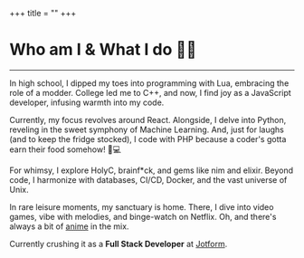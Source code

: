 +++
title = ""
+++

# Who am I & What I do 👨‍💻

<hr />

In high school, I dipped my toes into programming with Lua, embracing the role of a modder. College led me to C++, and now, I find joy as a JavaScript developer, infusing warmth into my code.

Currently, my focus revolves around React. Alongside, I delve into Python, reveling in the sweet symphony of Machine Learning. And, just for laughs (and to keep the fridge stocked), I code with PHP because a coder's gotta earn their food somehow! 🍔💻

For whimsy, I explore HolyC, brainf*ck, and gems like nim and elixir. Beyond code, I harmonize with databases, CI/CD, Docker, and the vast universe of Unix.

In rare leisure moments, my sanctuary is home. There, I dive into video games, vibe with melodies, and binge-watch on Netflix. Oh, and there's always a bit of [anime](https://myanimelist.net/animelist/Alcadramin) in the mix.


Currently crushing it as a **Full Stack Developer** at [Jotform](https://www.jotform.com).
